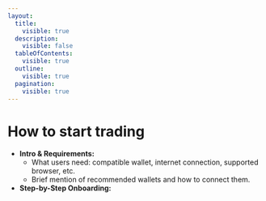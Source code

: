 ```yaml
---
layout:
  title:
    visible: true
  description:
    visible: false
  tableOfContents:
    visible: true
  outline:
    visible: true
  pagination:
    visible: true
---
```


# How to start trading

* **Intro & Requirements:**
  * What users need: compatible wallet, internet connection, supported browser, etc.
  * Brief mention of recommended wallets and how to connect them.
* **Step-by-Step Onboarding:**
